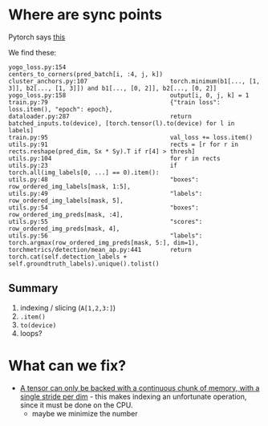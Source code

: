 # Where are sync points

Pytorch says [this](https://pytorch.org/tutorials/recipes/recipes/tuning_guide.html#avoid-unnecessary-cpu-gpu-synchronization)

We find these:

```python3
yogo_loss.py:154                             centers_to_corners(pred_batch[i, :4, j, k])
cluster_anchors.py:107                       torch.minimum(b1[..., [1, 3]], b2[..., [1, 3]]) and b1[..., [0, 2]], b2[..., [0, 2]]
yogo_loss.py:158                             output[i, 0, j, k] = 1
train.py:79                                  {"train loss": loss.item(), "epoch": epoch},
dataloader.py:287                            return batched_inputs.to(device), [torch.tensor(l).to(device) for l in labels]
train.py:95                                  val_loss += loss.item()
utils.py:91                                  rects = [r for r in rects.reshape(pred_dim, Sx * Sy).T if r[4] > thresh]
utils.py:104                                 for r in rects
utils.py:23                                  if torch.all(img_labels[0, ...] == 0).item():
utils.py:48                                  "boxes": row_ordered_img_labels[mask, 1:5],
utils.py:49                                  "labels": row_ordered_img_labels[mask, 5],
utils.py:54                                  "boxes": row_ordered_img_preds[mask, :4],
utils.py:55                                  "scores": row_ordered_img_preds[mask, 4],
utils.py:56                                  "labels": torch.argmax(row_ordered_img_preds[mask, 5:], dim=1),
torchmetrics/detection/mean_ap.py:441        return torch.cat(self.detection_labels + self.groundtruth_labels).unique().tolist()
```

## Summary

1. indexing / slicing (`A[1,2,3:]`)
2. `.item()`
3. `to(device)`
4. loops?

# What can we fix?



- [A tensor can only be backed with a continuous chunk of memory, with a single stride per dim](https://discuss.pytorch.org/t/tensor-slice-views/24694/6) - this makes indexing an unfortunate operation, since it must be done on the CPU.
  - maybe we minimize the number
